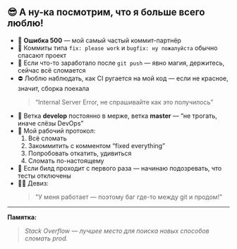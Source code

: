 ## 😎 А ну-ка посмотрим, что я больше всего люблю!

- 🛑 **Ошибка 500** — мой самый частый коммит-партнёр  
- 📝 Коммиты типа `fix: please work` и `bugfix: ну пожалуйста` обычно спасают проект  
- 🔄 Если что-то заработало после `git push` — явно магия, держитесь, сейчас всё сломается  
- ⛔ Люблю наблюдать, как CI ругается на мой код — если не красное, значит, сборка поехала  
  > “Internal Server Error, не спрашивайте как это получилось”  
- 🚀 Ветка **develop** постоянно в мерже, ветка **master** — “не трогать, иначе слёзы DevOps”
- 🐒 Мой рабочий протокол:
  1. Всё сломать
  2. Закоммитить с комментом “fixed everything”
  3. Попробовать откатить, удивиться
  4. Сломать по-настоящему
- 🤷 Если билд проходит с первого раза — начинаю подозревать, что тесты отключены  
- 🧑‍💻 Девиз:  
  > "У меня работает — поэтому баг где-то между git и продом!"

---

**Памятка:**
> _Stack Overflow — лучшее место для поиска новых способов сломать prod._
